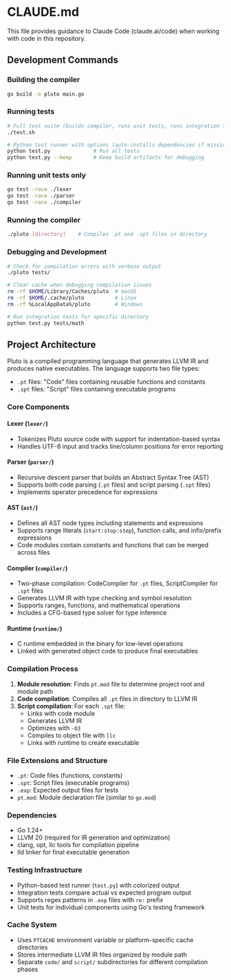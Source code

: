 # CLAUDE.md

This file provides guidance to Claude Code (claude.ai/code) when working with code in this repository.

## Development Commands

### Building the compiler
```bash
go build -o pluto main.go
```

### Running tests
```bash
# Full test suite (builds compiler, runs unit tests, runs integration tests)
./test.sh

# Python test runner with options (auto-installs dependencies if missing)
python test.py              # Run all tests
python test.py --keep       # Keep build artifacts for debugging
```

### Running unit tests only
```bash
go test -race ./lexer
go test -race ./parser  
go test -race ./compiler
```

### Running the compiler
```bash
./pluto [directory]    # Compiles .pt and .spt files in directory
```

### Debugging and Development
```bash
# Check for compilation errors with verbose output
./pluto tests/

# Clear cache when debugging compilation issues
rm -rf $HOME/Library/Caches/pluto  # macOS
rm -rf $HOME/.cache/pluto          # Linux
rm -rf %LocalAppData%/pluto        # Windows

# Run integration tests for specific directory
python test.py tests/math
```

## Project Architecture

Pluto is a compiled programming language that generates LLVM IR and produces native executables. The language supports two file types:
- `.pt` files: "Code" files containing reusable functions and constants
- `.spt` files: "Script" files containing executable programs

### Core Components

#### Lexer (`lexer/`)
- Tokenizes Pluto source code with support for indentation-based syntax
- Handles UTF-8 input and tracks line/column positions for error reporting

#### Parser (`parser/`)
- Recursive descent parser that builds an Abstract Syntax Tree (AST)
- Supports both code parsing (`.pt` files) and script parsing (`.spt` files)
- Implements operator precedence for expressions

#### AST (`ast/`)
- Defines all AST node types including statements and expressions
- Supports range literals (`start:stop:step`), function calls, and infix/prefix expressions
- Code modules contain constants and functions that can be merged across files

#### Compiler (`compiler/`)
- Two-phase compilation: CodeCompiler for `.pt` files, ScriptCompiler for `.spt` files
- Generates LLVM IR with type checking and symbol resolution
- Supports ranges, functions, and mathematical operations
- Includes a CFG-based type solver for type inference

#### Runtime (`runtime/`)
- C runtime embedded in the binary for low-level operations
- Linked with generated object code to produce final executables

### Compilation Process

1. **Module resolution**: Finds `pt.mod` file to determine project root and module path
2. **Code compilation**: Compiles all `.pt` files in directory to LLVM IR
3. **Script compilation**: For each `.spt` file:
   - Links with code module
   - Generates LLVM IR  
   - Optimizes with `-O3`
   - Compiles to object file with `llc`
   - Links with runtime to create executable

### File Extensions and Structure
- `.pt`: Code files (functions, constants)
- `.spt`: Script files (executable programs) 
- `.exp`: Expected output files for tests
- `pt.mod`: Module declaration file (similar to `go.mod`)

### Dependencies
- Go 1.24+
- LLVM 20 (required for IR generation and optimization)
- clang, opt, llc tools for compilation pipeline
- lld linker for final executable generation

### Testing Infrastructure
- Python-based test runner (`test.py`) with colorized output
- Integration tests compare actual vs expected program output
- Supports regex patterns in `.exp` files with `re:` prefix
- Unit tests for individual components using Go's testing framework

### Cache System
- Uses `PTCACHE` environment variable or platform-specific cache directories
- Stores intermediate LLVM IR files organized by module path
- Separate `code/` and `script/` subdirectories for different compilation phases